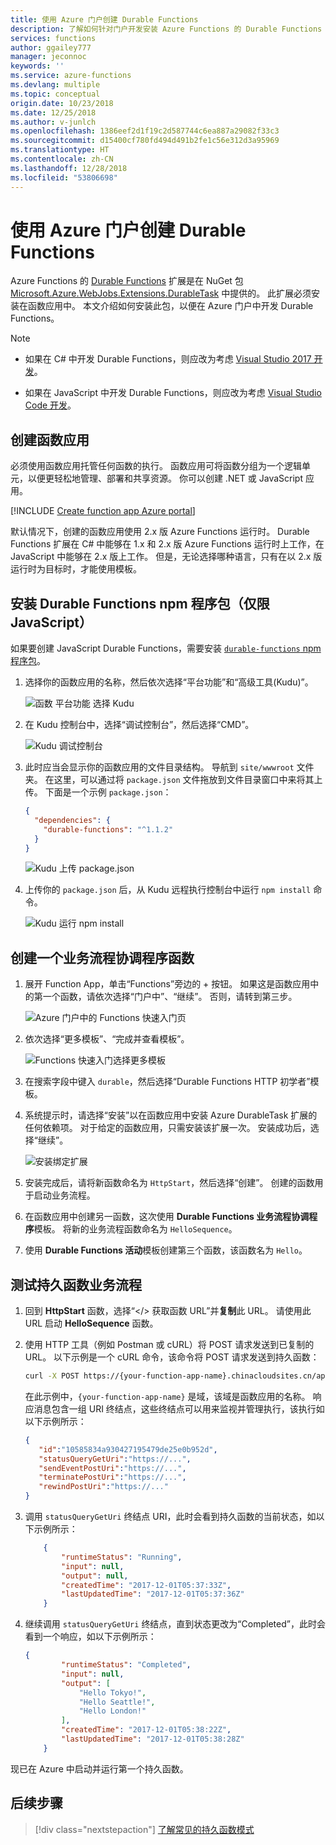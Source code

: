 ```yaml
---
title: 使用 Azure 门户创建 Durable Functions
description: 了解如何针对门户开发安装 Azure Functions 的 Durable Functions 扩展。
services: functions
author: ggailey777
manager: jeconnoc
keywords: ''
ms.service: azure-functions
ms.devlang: multiple
ms.topic: conceptual
origin.date: 10/23/2018
ms.date: 12/25/2018
ms.author: v-junlch
ms.openlocfilehash: 1386eef2d1f19c2d587744c6ea887a29082f33c3
ms.sourcegitcommit: d15400cf780fd494d491b2fe1c56e312d3a95969
ms.translationtype: HT
ms.contentlocale: zh-CN
ms.lasthandoff: 12/28/2018
ms.locfileid: "53806698"
---
```

# <a name="create-durable-functions-using-the-azure-portal"></a>使用 Azure 门户创建 Durable Functions

Azure Functions 的 [Durable Functions](durable-functions-overview.md) 扩展是在 NuGet 包 [Microsoft.Azure.WebJobs.Extensions.DurableTask](https://www.nuget.org/packages/Microsoft.Azure.WebJobs.Extensions.DurableTask) 中提供的。 此扩展必须安装在函数应用中。 本文介绍如何安装此包，以便在 Azure 门户中开发 Durable Functions。

>[!NOTE]
>
>* 如果在 C# 中开发 Durable Functions，则应改为考虑 [Visual Studio 2017 开发](durable-functions-create-first-csharp.md)。
- 如果在 JavaScript 中开发 Durable Functions，则应改为考虑 [Visual Studio Code 开发](./quickstart-js-vscode.md)。

## <a name="create-a-function-app"></a>创建函数应用

必须使用函数应用托管任何函数的执行。 函数应用可将函数分组为一个逻辑单元，以便更轻松地管理、部署和共享资源。 你可以创建 .NET 或 JavaScript 应用。

[!INCLUDE [Create function app Azure portal](../../../includes/functions-create-function-app-portal.md)]

默认情况下，创建的函数应用使用 2.x 版 Azure Functions 运行时。 Durable Functions 扩展在 C# 中能够在 1.x 和 2.x 版 Azure Functions 运行时上工作，在 JavaScript 中能够在 2.x 版上工作。 但是，无论选择哪种语言，只有在以 2.x 版运行时为目标时，才能使用模板。

## <a name="install-the-durable-functions-npm-package-javascript-only"></a>安装 Durable Functions npm 程序包（仅限 JavaScript）

如果要创建 JavaScript Durable Functions，需要安装 [`durable-functions` npm 程序包](https://www.npmjs.com/package/durable-functions)。

1. 选择你的函数应用的名称，然后依次选择“平台功能”和“高级工具(Kudu)”。

   ![函数 平台功能 选择 Kudu](./media/durable-functions-create-portal/function-app-platform-features-choose-kudu.png)

2. 在 Kudu 控制台中，选择“调试控制台”，然后选择“CMD”。

   ![Kudu 调试控制台](./media/durable-functions-create-portal/kudu-choose-debug-console.png)

3. 此时应当会显示你的函数应用的文件目录结构。 导航到 `site/wwwroot` 文件夹。 在这里，可以通过将 `package.json` 文件拖放到文件目录窗口中来将其上传。 下面是一个示例 `package.json`：

    ```json
    {
      "dependencies": {
        "durable-functions": "^1.1.2"
      }
    }
    ```

   ![Kudu 上传 package.json](./media/durable-functions-create-portal/kudu-choose-debug-console.png)

4. 上传你的 `package.json` 后，从 Kudu 远程执行控制台中运行 `npm install` 命令。

   ![Kudu 运行 npm install](./media/durable-functions-create-portal/kudu-npm-install.png)

## <a name="create-an-orchestrator-function"></a>创建一个业务流程协调程序函数

1. 展开 Function App，单击“Functions”旁边的 + 按钮。 如果这是函数应用中的第一个函数，请依次选择“门户中”、“继续”。 否则，请转到第三步。

   ![Azure 门户中的 Functions 快速入门页](./media/durable-functions-create-portal/function-app-quickstart-choose-portal.png)

1. 依次选择“更多模板”、“完成并查看模板”。

    ![Functions 快速入门选择更多模板](./media/durable-functions-create-portal/add-first-function.png)

1. 在搜索字段中键入 `durable`，然后选择“Durable Functions HTTP 初学者”模板。

1. 系统提示时，请选择“安装”以在函数应用中安装 Azure DurableTask 扩展的任何依赖项。 对于给定的函数应用，只需安装该扩展一次。 安装成功后，选择“继续”。

    ![安装绑定扩展](./media/durable-functions-create-portal/install-durabletask-extension.png)

1. 安装完成后，请将新函数命名为 `HttpStart`，然后选择“创建”。 创建的函数用于启动业务流程。

1. 在函数应用中创建另一函数，这次使用 **Durable Functions 业务流程协调程序**模板。 将新的业务流程函数命名为 `HelloSequence`。

1. 使用 **Durable Functions 活动**模板创建第三个函数，该函数名为 `Hello`。

## <a name="test-the-durable-function-orchestration"></a>测试持久函数业务流程

1. 回到 **HttpStart** 函数，选择“</> 获取函数 URL”并**复制**此 URL。 请使用此 URL 启动 **HelloSequence** 函数。

1. 使用 HTTP 工具（例如 Postman 或 cURL）将 POST 请求发送到已复制的 URL。 以下示例是一个 cURL 命令，该命令将 POST 请求发送到持久函数：

    ```bash
    curl -X POST https://{your-function-app-name}.chinacloudsites.cn/api/orchestrators/HelloSequence
    ```

    在此示例中，`{your-function-app-name}` 是域，该域是函数应用的名称。 响应消息包含一组 URI 终结点，这些终结点可以用来监视并管理执行，该执行如以下示例所示：

    ```json
    {  
       "id":"10585834a930427195479de25e0b952d",
       "statusQueryGetUri":"https://...",
       "sendEventPostUri":"https://...",
       "terminatePostUri":"https://...",
       "rewindPostUri":"https://..."
    }
    ```

1. 调用 `statusQueryGetUri` 终结点 URI，此时会看到持久函数的当前状态，如以下示例所示：

    ```json
        {
            "runtimeStatus": "Running",
            "input": null,
            "output": null,
            "createdTime": "2017-12-01T05:37:33Z",
            "lastUpdatedTime": "2017-12-01T05:37:36Z"
        }
    ```

1. 继续调用 `statusQueryGetUri` 终结点，直到状态更改为“Completed”，此时会看到一个响应，如以下示例所示：

    ```json
    {
            "runtimeStatus": "Completed",
            "input": null,
            "output": [
                "Hello Tokyo!",
                "Hello Seattle!",
                "Hello London!"
            ],
            "createdTime": "2017-12-01T05:38:22Z",
            "lastUpdatedTime": "2017-12-01T05:38:28Z"
        }
    ```

现已在 Azure 中启动并运行第一个持久函数。

## <a name="next-steps"></a>后续步骤

> [!div class="nextstepaction"]
> [了解常见的持久函数模式](durable-functions-overview.md)

